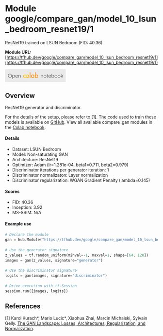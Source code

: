 # Module google/compare_gan/model_10_lsun_bedroom_resnet19/1
ResNet19 trained on LSUN Bedroom (FID: 40.36).

<!-- module-type: image-generator -->
<!-- network-architecture: ResNet19 -->
<!-- dataset: LSUN Bedroom -->

**Module URL:** [https://tfhub.dev/google/compare_gan/model_10_lsun_bedroom_resnet19/1](https://tfhub.dev/google/compare_gan/model_10_lsun_bedroom_resnet19/1)

[![Open Colab notebok](../../../../images/open_in_colab.png)](https://colab.research.google.com/github/google/compare_gan/blob/master/compare_gan/src/tfhub_models.ipynb)

## Overview

ResNet19 generator and discriminator.

For the details of the setup, please refer to [1].
The code used to train these models is available on
[GitHub](https://github.com/google/compare_gan).
View all available compare_gan modules in the [Colab notebook](https://colab.research.google.com/github/google/compare_gan/blob/master/compare_gan/src/tfhub_models.ipynb).

#### Details

* Dataset: LSUN Bedroom
* Model: Non-saturating GAN
* Architecture: ResNet19
* Optimizer: Adam (lr=1.281e-04, beta1=0.711, beta2=0.979)
* Discriminator iterations per generator iteration: 1
* Discriminator normalizaton: Layer normalization
* Discriminator regularization: WGAN Gradient Penalty (lambda=0.145)

#### Scores

* FID: 40.36
* Inception: 3.92
* MS-SSIM: N/A

#### Example use
```python
# Declare the module
gan = hub.Module("https://tfhub.dev/google/compare_gan/model_10_lsun_bedroom_resnet19/1")

# Use the generator signature
z_values = tf.random_uniform(minval=-1, maxval=1, shape=[64, 128])
images = gan(z_values, signature="generator")

# Use the discriminator signature
logits = gan(images, signature="discriminator")

# Drive execution with tf.Session
session.run([images, logits])
```

## References

[1] Karol Kurach*, Mario Lucic*, Xiaohua Zhai, Marcin Michalski, Sylvain Gelly.
[The GAN Landscape: Losses, Architectures, Regularization, and Normalization](https://arxiv.org/abs/1807.04720).

